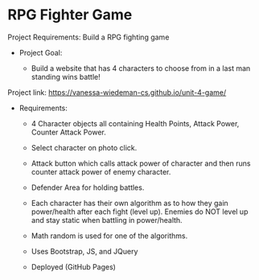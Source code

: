 # RPG Fighter Game 

Project Requirements: Build a RPG fighting game

- Project Goal:  

  - Build a website that has 4 characters to choose from in a last man standing wins battle!
  
 Project link: https://vanessa-wiedeman-cs.github.io/unit-4-game/

- Requirements:

  - 4 Character objects all containing Health Points, Attack Power, Counter Attack Power. 

  - Select character on photo click. 

  - Attack button which calls attack power of character and then runs counter attack power of enemy character. 

  - Defender Area for holding battles.  
  
  - Each character has their own algorithm as to how they gain power/health after each fight (level up). Enemies do NOT level up and stay static when battling in power/health. 
  
  - Math random is used for one of the algorithms.   

  - Uses Bootstrap, JS, and JQuery   

  - Deployed (GitHub Pages)

